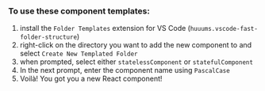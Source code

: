 ### To use these component templates:
1. install the `Folder Templates` extension for VS Code (`huuums.vscode-fast-folder-structure`)
1. right-click on the directory you want to add the new component to and select `Create New Templated Folder`
1. when prompted, select either `statelessComponent` or `statefulComponent`
1. In the next prompt, enter the component name using `PascalCase`
1. Voilà! You got you a new React component!
